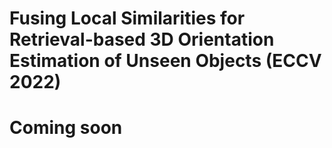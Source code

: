 # Fusing Local Similarities for Retrieval-based 3D Orientation Estimation of Unseen Objects (ECCV 2022)

# Coming soon
